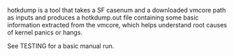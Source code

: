 hotkdump is a tool that takes a SF casenum and a downloaded vmcore path as inputs and produces a hotkdump.out file
containing some basic information extracted from the vmcore, which helps understand root causes of kernel panics or hangs. 

See TESTING for a basic manual run. 
